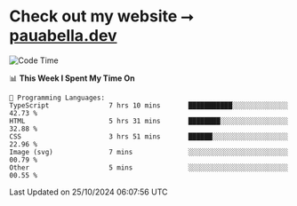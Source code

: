# Check out my website ⭢ [pauabella.dev](https://pauabella.dev)

<!--START_SECTION:waka-->
![Code Time](http://img.shields.io/badge/Code%20Time-3%2C826%20hrs%2022%20mins-blue)

📊 **This Week I Spent My Time On** 

```text
💬 Programming Languages: 
TypeScript               7 hrs 10 mins       ███████████░░░░░░░░░░░░░░   42.73 % 
HTML                     5 hrs 31 mins       ████████░░░░░░░░░░░░░░░░░   32.88 % 
CSS                      3 hrs 51 mins       ██████░░░░░░░░░░░░░░░░░░░   22.96 % 
Image (svg)              7 mins              ░░░░░░░░░░░░░░░░░░░░░░░░░   00.79 % 
Other                    5 mins              ░░░░░░░░░░░░░░░░░░░░░░░░░   00.55 % 
```


 Last Updated on 25/10/2024 06:07:56 UTC
<!--END_SECTION:waka-->
